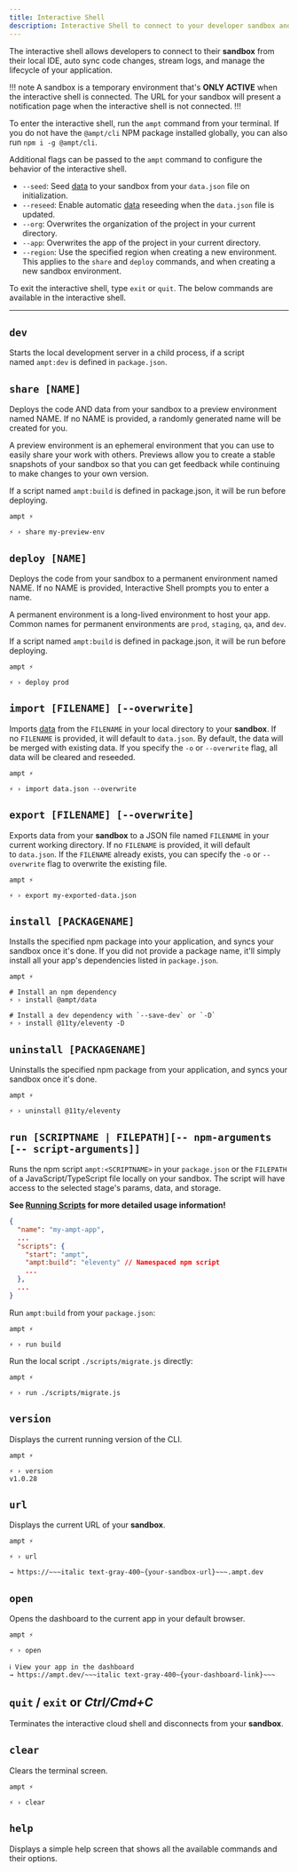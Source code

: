 ```yaml
---
title: Interactive Shell
description: Interactive Shell to connect to your developer sandbox and manage Ampt environments.
---
```


The interactive shell allows developers to connect to their **sandbox** from their local IDE, auto sync code changes, stream logs, and manage the lifecycle of your application.

!!! note
A sandbox is a temporary environment that's **ONLY ACTIVE** when the interactive shell is connected. The URL for your sandbox will present a notification page when the interactive shell is not connected.
!!!

To enter the interactive shell, run the `ampt` command from your terminal. If you do not have the `@ampt/cli` NPM package installed globally, you can also run `npm i -g @ampt/cli`.

Additional flags can be passed to the `ampt` command to configure the behavior of the interactive shell.

- `--seed`: Seed [data](/docs/data) to your sandbox from your `data.json` file on initialization.
- `--reseed`: Enable automatic [data](/docs/data) reseeding when the `data.json` file is updated.
- `--org`: Overwrites the organization of the project in your current directory.
- `--app`: Overwrites the app of the project in your current directory.
- `--region`: Use the specified region when creating a new environment. This applies to the `share` and `deploy` commands, and when creating a new sandbox environment.

To exit the interactive shell, type `exit` or `quit`. The below commands are available in the interactive shell.

---

## `dev`

Starts the local development server in a child process, if a script named `ampt:dev` is defined in `package.json`.

## `share [NAME]`

Deploys the code AND data from your sandbox to a preview environment named NAME. If no NAME is provided, a randomly generated name will be created for you.

A preview environment is an ephemeral environment that you can use to easily share your work with others. Previews allow you to create a stable snapshots of your sandbox so that you can get feedback while continuing to make changes to your own version.

If a script named `ampt:build` is defined in package.json, it will be run before deploying.

```terminal title=Terminal, copy=false
ampt ⚡

⚡ › share my-preview-env
```

## `deploy [NAME]`

Deploys the code from your sandbox to a permanent environment named NAME. If no NAME is provided, Interactive Shell prompts you to enter a name.

A permanent environment is a long-lived environment to host your app. Common names for permanent environments are `prod`, `staging`, `qa`, and `dev`.

If a script named `ampt:build` is defined in package.json, it will be run before deploying.

```terminal title=Terminal, copy=false
ampt ⚡

⚡ › deploy prod
```

## `import [FILENAME] [--overwrite]`

Imports [data](/docs/data) from the `FILENAME` in your local directory to your **sandbox**. If no `FILENAME` is provided, it will default to `data.json`. By default, the data will be merged with existing data. If you specify the `-o` or `--overwrite` flag, all data will be cleared and reseeded.

```terminal title=Terminal, copy=false
ampt ⚡

⚡ › import data.json --overwrite
```

## `export [FILENAME] [--overwrite]`

Exports data from your **sandbox** to a JSON file named `FILENAME` in your current working directory. If no `FILENAME` is provided, it will default to `data.json`. If the `FILENAME` already exists, you can specify the `-o` or `--overwrite` flag to overwrite the existing file.

```terminal title=Terminal, copy=false
ampt ⚡

⚡ › export my-exported-data.json
```

## `install [PACKAGENAME]`

Installs the specified npm package into your application, and syncs your sandbox once it's done. If you did not provide a package name, it'll simply install all your app's dependencies listed in `package.json`.

```terminal title=Terminal, copy=false
ampt ⚡

# Install an npm dependency
⚡ › install @ampt/data

# Install a dev dependency with `--save-dev` or `-D`
⚡ › install @11ty/eleventy -D
```

## `uninstall [PACKAGENAME]`

Uninstalls the specified npm package from your application, and syncs your sandbox once it's done.

```terminal title=Terminal, copy=false
ampt ⚡

⚡ › uninstall @11ty/eleventy
```

## `run [SCRIPTNAME | FILEPATH][-- npm-arguments [-- script-arguments]]`

Runs the npm script `ampt:<SCRIPTNAME>` in your `package.json` or the `FILEPATH` of a JavaScript/TypeScript file locally on your sandbox. The script will have access to the selected stage's params, data, and storage.

**See [Running Scripts](/docs/scripts/) for more detailed usage information!**

```json title=package.json, copy=false
{
  "name": "my-ampt-app",
  ...
  "scripts": {
    "start": "ampt",
    "ampt:build": "eleventy" // Namespaced npm script
    ...
  },
  ...
}
```

Run `ampt:build` from your `package.json`:

```terminal title=Terminal, copy=false
ampt ⚡

⚡ › run build
```

Run the local script `./scripts/migrate.js` directly:

```terminal title=Terminal, copy=false
ampt ⚡

⚡ › run ./scripts/migrate.js
```

## `version`

Displays the current running version of the CLI.

```terminal title=Terminal, copy=false
ampt ⚡

⚡ › version
v1.0.28
```

## `url`

Displays the current URL of your **sandbox**.

```terminal title=Terminal, copy=false
ampt ⚡

⚡ › url

→ https://~~~italic text-gray-400~{your-sandbox-url}~~~.ampt.dev
```

## `open`

Opens the dashboard to the current app in your default browser.

```terminal title=Terminal, copy=false
ampt ⚡

⚡ › open

ℹ View your app in the dashboard
→ https://ampt.dev/~~~italic text-gray-400~{your-dashboard-link}~~~
```

## `quit` / `exit` or *Ctrl/Cmd+C*

Terminates the interactive cloud shell and disconnects from your **sandbox**.

## `clear`

Clears the terminal screen.

```terminal title=Terminal, copy=false
ampt ⚡

⚡ › clear
```

## `help`

Displays a simple help screen that shows all the available commands and their options.
